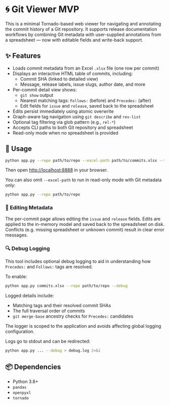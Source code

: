 # 🌀 Git Viewer MVP

This is a minimal Tornado-based web viewer for navigating and annotating the commit history of a Git repository. It supports release documentation workflows by combining Git metadata with user-supplied annotations from a spreadsheet — now with editable fields and write-back support.

## ✨ Features

* Loads commit metadata from an Excel `.xlsx` file (one row per commit)
* Displays an interactive HTML table of commits, including:
  * Commit SHA (linked to detailed view)
  * Message, release labels, issue slugs, author date, and more
* Per-commit detail view shows:
  * `git show` output
  * Nearest matching tags: `Follows:` (before) and `Precedes:` (after)
  * Edit fields for `issue` and `release`, saved back to the spreadsheet
* Edits persist immediately using atomic overwrite
* Graph-aware tag navigation using `git describe` and `rev-list`
* Optional tag filtering via glob pattern (e.g., `rel-*`)
* Accepts CLI paths to both Git repository and spreadsheet
* Read-only mode when no spreadsheet is provided

## 🚀 Usage

```bash
python app.py --repo path/to/repo --excel-path path/to/commits.xlsx --tag-pattern "rel-*"
```

Then open [http://localhost:8888](http://localhost:8888) in your browser.

You can also omit `--excel-path` to run in read-only mode with Git metadata only:

```bash
python app.py --repo path/to/repo
```

### 🔧 Editing Metadata

The per-commit page allows editing the `issue` and `release` fields.
Edits are applied to the in-memory model and saved back to the spreadsheet on disk.
Conflicts (e.g. missing spreadsheet or unknown commit) result in clear error messages.

### 🔍 Debug Logging

This tool includes optional debug logging to aid in understanding how `Precedes:` and `Follows:` tags are resolved.

To enable:

```bash
python app.py commits.xlsx --repo path/to/repo --debug
```

Logged details include:

* Matching tags and their resolved commit SHAs
* The full traversal order of commits
* `git merge-base` ancestry checks for `Precedes:` candidates

The logger is scoped to the application and avoids affecting global logging configuration.

Logs go to stdout and can be redirected:

```bash
python app.py ... --debug > debug.log 2>&1
```

## 📦 Dependencies

* Python 3.8+
* `pandas`
* `openpyxl`
* `tornado`
